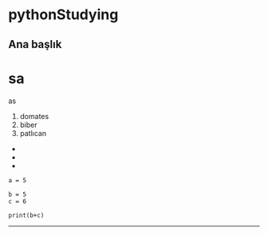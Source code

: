 # pythonStudying

## Ana başlık

# sa

as

1. domates
2. biber
3. patlıcan

-
-
-

`a = 5`

```
b = 5
c = 6

print(b+c)
```

---

